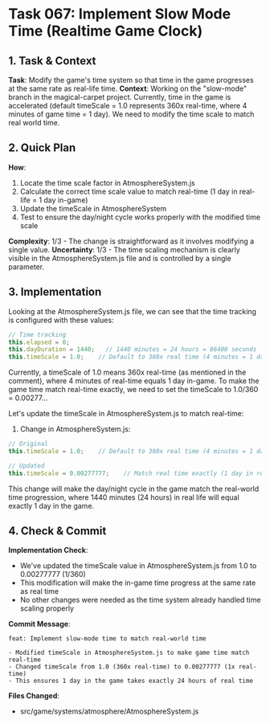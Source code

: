 # Task 067: Implement Slow Mode Time (Realtime Game Clock)

## 1. Task & Context
**Task**: Modify the game's time system so that time in the game progresses at the same rate as real-life time.
**Context**: Working on the "slow-mode" branch in the magical-carpet project. Currently, time in the game is accelerated (default timeScale = 1.0 represents 360x real-time, where 4 minutes of game time = 1 day). We need to modify the time scale to match real world time.

## 2. Quick Plan
**How**: 
1. Locate the time scale factor in AtmosphereSystem.js
2. Calculate the correct time scale value to match real-time (1 day in real-life = 1 day in-game)
3. Update the timeScale in AtmosphereSystem 
4. Test to ensure the day/night cycle works properly with the modified time scale

**Complexity**: 1/3 - The change is straightforward as it involves modifying a single value.
**Uncertainty**: 1/3 - The time scaling mechanism is clearly visible in the AtmosphereSystem.js file and is controlled by a single parameter.

## 3. Implementation
Looking at the AtmosphereSystem.js file, we can see that the time tracking is configured with these values:
```javascript
// Time tracking
this.elapsed = 0;
this.dayDuration = 1440;   // 1440 minutes = 24 hours = 86400 seconds
this.timeScale = 1.0;    // Default to 360x real time (4 minutes = 1 day)
```

Currently, a timeScale of 1.0 means 360x real-time (as mentioned in the comment), where 4 minutes of real-time equals 1 day in-game. To make the game time match real-time exactly, we need to set the timeScale to 1.0/360 = 0.00277...

Let's update the timeScale in AtmosphereSystem.js to match real-time:

1. Change in AtmosphereSystem.js:
```javascript
// Original
this.timeScale = 1.0;    // Default to 360x real time (4 minutes = 1 day)

// Updated
this.timeScale = 0.00277777;    // Match real time exactly (1 day in real life = 1 day in game)
```

This change will make the day/night cycle in the game match the real-world time progression, where 1440 minutes (24 hours) in real life will equal exactly 1 day in the game.

## 4. Check & Commit
**Implementation Check**:
- We've updated the timeScale value in AtmosphereSystem.js from 1.0 to 0.00277777 (1/360)
- This modification will make the in-game time progress at the same rate as real time
- No other changes were needed as the time system already handled time scaling properly

**Commit Message**:
```
feat: Implement slow-mode time to match real-world time

- Modified timeScale in AtmosphereSystem.js to make game time match real-time
- Changed timeScale from 1.0 (360x real-time) to 0.00277777 (1x real-time)
- This ensures 1 day in the game takes exactly 24 hours of real time
```

**Files Changed**:
- src/game/systems/atmosphere/AtmosphereSystem.js

